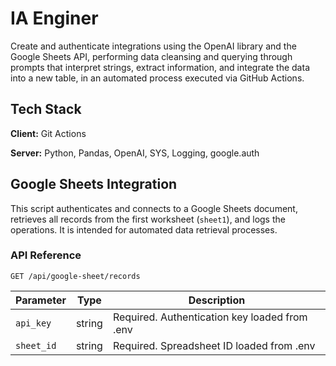 # IA Enginer

Create and authenticate integrations using the OpenAI library and the Google Sheets API, performing data cleansing and querying through prompts that interpret strings, extract information, and integrate the data into a new table, in an automated process executed via GitHub Actions.

## Tech Stack

**Client:** Git Actions

**Server:** Python, Pandas, OpenAI, SYS, Logging, google.auth
## Google Sheets Integration

This script authenticates and connects to a Google Sheets document, retrieves all records from the first worksheet (`sheet1`), and logs the operations.  It is intended for automated data retrieval processes.

### API Reference

```http
GET /api/google-sheet/records

````

| Parameter  | Type   | Description                                             |
|------------|--------|---------------------------------------------------------|
| `api_key`  | string | Required. Authentication key loaded from .env          |
| `sheet_id` | string | Required. Spreadsheet ID loaded from .env              |
